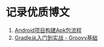 # 记录优质博文

1. [Android项目构建Apk包流程](https://blog.csdn.net/coloriy/article/details/79443752)
2. [Gradle从入门到实战 - Groovy基础](https://blog.csdn.net/singwhatiwanna/article/details/76084580)